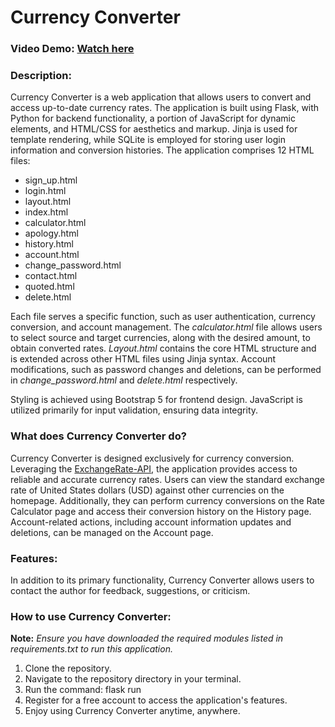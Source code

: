 # Currency Converter

### Video Demo: [Watch here](https://youtu.be/qzUncfadpkY)

### Description:
Currency Converter is a web application that allows users to convert and access up-to-date currency rates. The application is built using Flask, with Python for backend functionality, a portion of JavaScript for dynamic elements, and HTML/CSS for aesthetics and markup. Jinja is used for template rendering, while SQLite is employed for storing user login information and conversion histories. The application comprises 12 HTML files:

- sign_up.html
- login.html
- layout.html
- index.html
- calculator.html
- apology.html
- history.html
- account.html
- change_password.html
- contact.html
- quoted.html
- delete.html

Each file serves a specific function, such as user authentication, currency conversion, and account management. The *calculator.html* file allows users to select source and target currencies, along with the desired amount, to obtain converted rates. *Layout.html* contains the core HTML structure and is extended across other HTML files using Jinja syntax. Account modifications, such as password changes and deletions, can be performed in *change_password.html* and *delete.html* respectively.

Styling is achieved using Bootstrap 5 for frontend design. JavaScript is utilized primarily for input validation, ensuring data integrity.

### What does Currency Converter do?
Currency Converter is designed exclusively for currency conversion. Leveraging the [ExchangeRate-API](https://www.exchangerate-api.com/), the application provides access to reliable and accurate currency rates. Users can view the standard exchange rate of United States dollars (USD) against other currencies on the homepage. Additionally, they can perform currency conversions on the Rate Calculator page and access their conversion history on the History page. Account-related actions, including account information updates and deletions, can be managed on the Account page.

### Features:
In addition to its primary functionality, Currency Converter allows users to contact the author for feedback, suggestions, or criticism.

### How to use Currency Converter:
**Note:** *Ensure you have downloaded the required modules listed in requirements.txt to run this application.*

1. Clone the repository.
2. Navigate to the repository directory in your terminal.
3. Run the command: flask run
4. Register for a free account to access the application's features.
5. Enjoy using Currency Converter anytime, anywhere.

